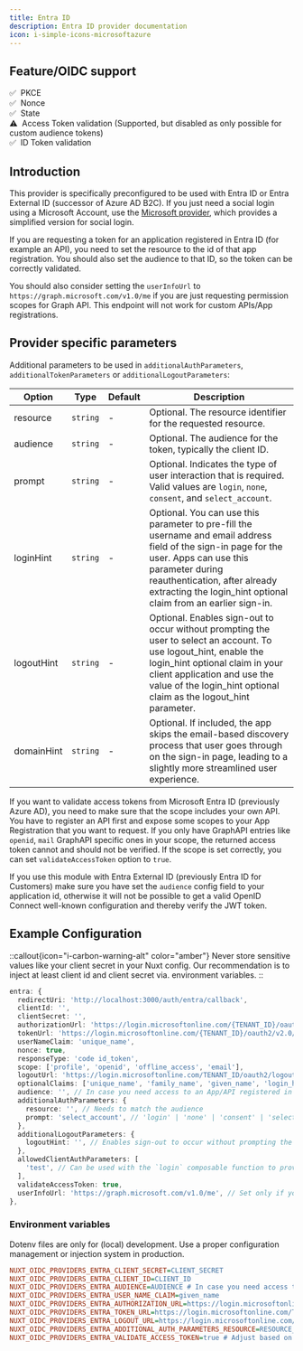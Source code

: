 ```yaml
---
title: Entra ID
description: Entra ID provider documentation
icon: i-simple-icons-microsoftazure
---
```


## Feature/OIDC support

✅&nbsp; PKCE<br>
✅&nbsp; Nonce<br>
✅&nbsp; State<br>
⚠️&nbsp; Access Token validation (Supported, but disabled as only possible for custom audience tokens)<br>
✅&nbsp; ID Token validation<br>

## Introduction

This provider is specifically preconfigured to be used with Entra ID or Entra External ID (successor of Azure AD B2C).
If you just need a social login using a Microsoft Account, use the [Microsoft provider](/provider/microsoft), which provides a simplified version for social login.

If you are requesting a token for an application registered in Entra ID (for example an API), you need to set the resource to the id of that app registration. You should also set the audience to that ID, so the token can be correctly validated.

You should also consider setting the `userInfoUrl` to `https://graph.microsoft.com/v1.0/me` if you are just requesting permission scopes for Graph API. This endpoint will not work for custom APIs/App registrations.

## Provider specific parameters

Additional parameters to be used in `additionalAuthParameters`, `additionalTokenParameters` or `additionalLogoutParameters`:

| Option | Type | Default | Description |
|---|---|---|---|
| resource | `string` | - | Optional. The resource identifier for the requested resource. |
| audience   | `string` | - | Optional. The audience for the token, typically the client ID. |
| prompt | `string` | - | Optional. Indicates the type of user interaction that is required. Valid values are `login`, `none`, `consent`, and `select_account`. |
| loginHint | `string` | - | Optional. You can use this parameter to pre-fill the username and email address field of the sign-in page for the user. Apps can use this parameter during reauthentication, after already extracting the login_hint optional claim from an earlier sign-in. |
| logoutHint | `string` | - | Optional. Enables sign-out to occur without prompting the user to select an account. To use logout_hint, enable the login_hint optional claim in your client application and use the value of the login_hint optional claim as the logout_hint parameter. |
| domainHint | `string` | - | Optional. If included, the app skips the email-based discovery process that user goes through on the sign-in page, leading to a slightly more streamlined user experience. |

If you want to validate access tokens from Microsoft Entra ID (previously Azure AD), you need to make sure that the scope includes your own API. You have to register an API first and expose some scopes to your App Registration that you want to request. If you only have GraphAPI entries like `openid`, `mail` GraphAPI specific ones in your scope, the returned access token cannot and should not be verified. If the scope is set correctly, you can set `validateAccessToken` option to `true`.

If you use this module with Entra External ID (previously Entra ID for Customers) make sure you have set the `audience` config field to your application id, otherwise it will not be possible to get a valid OpenID Connect well-known configuration and thereby verify the JWT token.

## Example Configuration

::callout{icon="i-carbon-warning-alt" color="amber"}
Never store sensitive values like your client secret in your Nuxt config. Our recommendation is to inject at least client id and client secret via. environment variables.
::

```typescript [nuxt.config.ts]
entra: {
  redirectUri: 'http://localhost:3000/auth/entra/callback',
  clientId: '',
  clientSecret: '',
  authorizationUrl: 'https://login.microsoftonline.com/{TENANT_ID}/oauth2/v2.0/authorize', // For Entra External ID, use https://TENANT_NAME.ciamlogin.com/TENANT_ID/oauth2/authorize
  tokenUrl: 'https://login.microsoftonline.com/{TENANT_ID}/oauth2/v2.0/token', // For Entra External ID, use https://TENANT_NAME.ciamlogin.com/TENANT_ID/oauth2/token
  userNameClaim: 'unique_name',
  nonce: true,
  responseType: 'code id_token',
  scope: ['profile', 'openid', 'offline_access', 'email'],
  logoutUrl: 'https://login.microsoftonline.com/TENANT_ID/oauth2/logout', // For Entra External ID, use https://TENANT_NAME.ciamlogin.com/TENANT_ID/oauth2/logout
  optionalClaims: ['unique_name', 'family_name', 'given_name', 'login_hint'],
  audience: '', // In case you need access to an App/API registered in Entra ID
  additionalAuthParameters: {
    resource: '', // Needs to match the audience
    prompt: 'select_account', // 'login' | 'none' | 'consent' | 'select_account'
  },
  additionalLogoutParameters: {
    logoutHint: '', // Enables sign-out to occur without prompting the user to select an account. Remove if you don't need this or don't have requested the `login_hint` claim
  },
  allowedClientAuthParameters: [
    'test', // Can be used with the `login` composable function to provide additional parameters for example a locale for i18n
  ],
  validateAccessToken: true,
  userInfoUrl: 'https://graph.microsoft.com/v1.0/me', // Set only if you are sure, you are requesting a Graph API token. This endpoint will not work for custom APIs/App registrations.
},
```

### Environment variables

Dotenv files are only for (local) development. Use a proper configuration management or injection system in production.

```ini [.env]
NUXT_OIDC_PROVIDERS_ENTRA_CLIENT_SECRET=CLIENT_SECRET
NUXT_OIDC_PROVIDERS_ENTRA_CLIENT_ID=CLIENT_ID
NUXT_OIDC_PROVIDERS_ENTRA_AUDIENCE=AUDIENCE # In case you need access to an App/API registered in Entra ID
NUXT_OIDC_PROVIDERS_ENTRA_USER_NAME_CLAIM=given_name
NUXT_OIDC_PROVIDERS_ENTRA_AUTHORIZATION_URL=https://login.microsoftonline.com/TENANT_ID/oauth2/authorize # For Entra External ID, use https://TENANT_NAME.ciamlogin.com/TENANT_ID/oauth2/authorize
NUXT_OIDC_PROVIDERS_ENTRA_TOKEN_URL=https://login.microsoftonline.com/TENANT_ID/oauth2/token # For Entra External ID, use https://TENANT_NAME.ciamlogin.com/TENANT_ID/oauth2/token
NUXT_OIDC_PROVIDERS_ENTRA_LOGOUT_URL=https://login.microsoftonline.com/TENANT_ID/oauth2/logout # For Entra External ID, use https://TENANT_NAME.ciamlogin.com/TENANT_ID/oauth2/logout
NUXT_OIDC_PROVIDERS_ENTRA_ADDITIONAL_AUTH_PARAMETERS_RESOURCE=RESOURCE_ID # Needs to match the audience
NUXT_OIDC_PROVIDERS_ENTRA_VALIDATE_ACCESS_TOKEN=true # Adjust based on if you are requesting a custom or a Graph API token. Graph API tokens cannot be decoded and thereby not validated.
```
